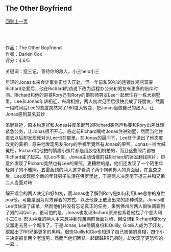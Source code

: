 ## The Other Boyfriend
[回到上一页](https://boheme13.github.io/Reviews/)  &nbsp;&nbsp;

<br>
<br>


作品：The Other Boyfriend<br>
作者：Darien Cox<br>
评分：4.6/5<br>

关键词：捉三记，善待你的敌人，小三help小三

年轻的Jonas本来会计事业正步入正轨，但一年前和50岁的连锁炸鸡店富豪Richard恋爱后，他在Richard的劝说下改为远程办公来和男友有更多的陪伴时间。Richard和他的哥哥Rory还有Rory的摄影师男友Lee一起居住在一栋大别墅里。Lee和Jonas年龄相近，兴趣相投，两人初次见面后很快变成了好朋友，然而一段时间后Lee的态度突然来了180度大转变，把Jonas当做自己的敌人，让Jonas感到莫名其妙

圣诞将近，原本约定好和Jonas共度圣诞节的Richard突然声称要和Rory出差处理紧急公务，让Jonas很不开心。临走前Richard嘱咐Jonas住进别墅，然而当他住进去以后却发现死对头Lee也在那里。在Jonas的逼问下，Lee终于道出了他态度改变的真相：原来他发现男友Rory的手机里竟然有Jonas的果照。Jonas一听大喊冤枉，Richard给他拍的情趣小照片都是用胶卷相机拍的，而且这些照片都被Richard藏了起来。见Lee不信，Jonas主动请缨前往Richard的卧室翻找照片，却意外发现了Richard竟然也有Lee的果照。更糟糕的是，他们还发现了一个陌生年轻男子的不雅照。五雷轰顶的两人这才看清了两个狗老男人的真面目，在盘查之后，Lee发现那个新的年轻男子生活在佛罗里达，于是两人决定南下捉三并和兄弟二人当面对峙

解开误会的两人决定和好如初，而Jonas也了解到Rory是如何利用Lee悲惨的身世pua他，可能是因为对方穿着的方式，以及他身上散发出来的那种诱惑，Jonas和Lee很快滚了床单，然而他们并没有忘记真正的任务，来到佛州后两人很快调查到了男的叫Quilly，更可怕的是，Jonas也发现Richard原来也背着他找了个意大利小三Gio. 怒火中烧的两人本来想冲到兄弟俩前当面对峙，但没想到Richard和Rory又溜走去另一个城市了。于是Jonas, Lee隐瞒身份和Quilly, Gio四人成为了好友，挖掘出了RR兄弟更多的黑料。很快Quilly和Gio也知道了自己被骗的真相，四个小三决定报复两个老渣男，然而当他们团结一起跟踪RR兄弟时，却发现了更恐怖的一幕…